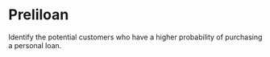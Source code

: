# Preliloan

Identify the potential customers who have a higher probability of purchasing a personal loan.
